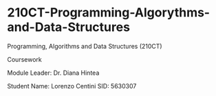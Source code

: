 # 210CT-Programming-Algorythms-and-Data-Structures


Programming,  Algorithms and Data Structures (210CT)

Coursework

Module Leader: Dr. Diana Hintea



Student Name: Lorenzo Centini
SID: 5630307
